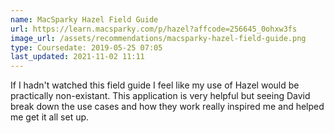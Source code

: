 ```yaml
---
name: MacSparky Hazel Field Guide
url: https://learn.macsparky.com/p/hazel?affcode=256645_0ohxw3fs
image_url: /assets/recommendations/macsparky-hazel-field-guide.png
type: Coursedate: 2019-05-25 07:05
last_updated: 2021-11-02 11:11
---
```

If I hadn't watched this field guide I feel like my use of Hazel would be practically non-existant. This application is very helpful but seeing David break down the use cases and how they work really inspired me and helped me get it all set up.